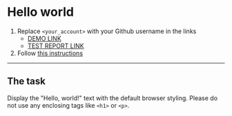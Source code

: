 # Hello world
1. Replace `<your_account>` with your Github username in the links
    - [DEMO LINK](https://<yevhenii_kozak>.github.io/layout_hello-world/) <br>
    - [TEST REPORT LINK](https://<yevhenii_kozak>.github.io/layout_hello-world/report/html_report/)
2. Follow [this instructions](https://mate-academy.github.io/layout_task-guideline/)
___

## The task 
Display the "Hello, world!" text with the default browser styling. Please do not 
use any enclosing tags like `<h1>` or `<p>`.
